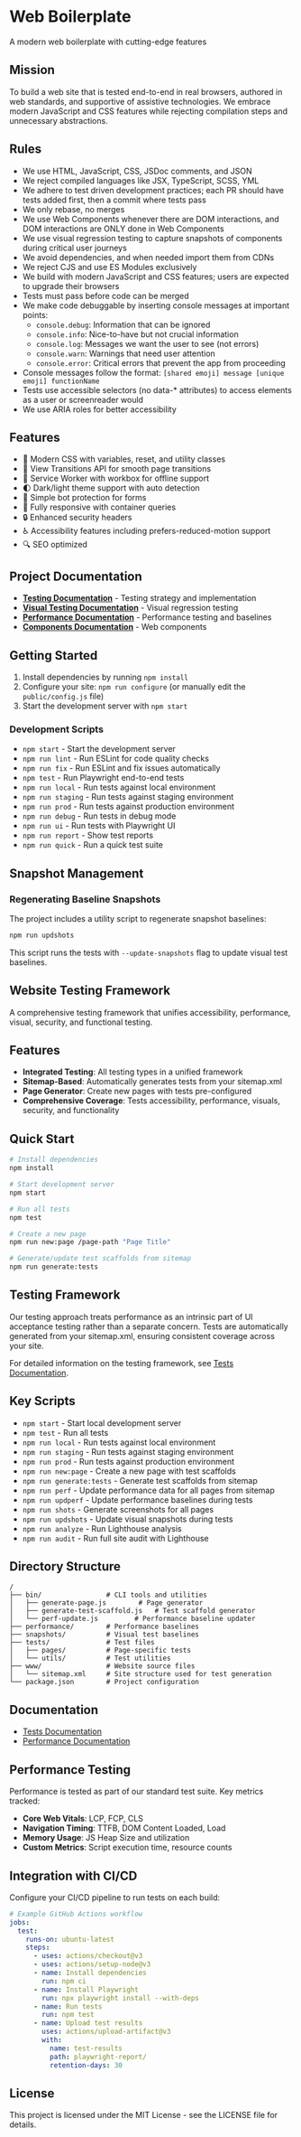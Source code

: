 # Web Boilerplate

A modern web boilerplate with cutting-edge features

## Mission

To build a web site that is tested end-to-end in real browsers, authored in web standards, and supportive of assistive technologies. We embrace modern JavaScript and CSS features while rejecting compilation steps and unnecessary abstractions.

## Rules

- We use HTML, JavaScript, CSS, JSDoc comments, and JSON
- We reject compiled languages like JSX, TypeScript, SCSS, YML
- We adhere to test driven development practices; each PR should have tests added first, then a commit where tests pass
- We only rebase, no merges
- We use Web Components whenever there are DOM interactions, and DOM interactions are ONLY done in Web Components
- We use visual regression testing to capture snapshots of components during critical user journeys
- We avoid dependencies, and when needed import them from CDNs
- We reject CJS and use ES Modules exclusively
- We build with modern JavaScript and CSS features; users are expected to upgrade their browsers
- Tests must pass before code can be merged
- We make code debuggable by inserting console messages at important points:
  - `console.debug`: Information that can be ignored
  - `console.info`: Nice-to-have but not crucial information
  - `console.log`: Messages we want the user to see (not errors)
  - `console.warn`: Warnings that need user attention
  - `console.error`: Critical errors that prevent the app from proceeding
- Console messages follow the format: `[shared emoji] message [unique emoji] functionName`
- Tests use accessible selectors (no data-* attributes) to access elements as a user or screenreader would
- We use ARIA roles for better accessibility

## Features

- 🎨 Modern CSS with variables, reset, and utility classes
- 🚀 View Transitions API for smooth page transitions
- 🔄 Service Worker with workbox for offline support
- 🌓 Dark/light theme support with auto detection
- 🤖 Simple bot protection for forms
- 📱 Fully responsive with container queries
- 🔒 Enhanced security headers
- ♿ Accessibility features including prefers-reduced-motion support
- 🔍 SEO optimized

## Project Documentation

- **[Testing Documentation](./tests/README.md)** - Testing strategy and implementation
- **[Visual Testing Documentation](./snapshots/README.md)** - Visual regression testing
- **[Performance Documentation](./performance/README.md)** - Performance testing and baselines
- **[Components Documentation](./www/components/README.md)** - Web components

## Getting Started

1. Install dependencies by running `npm install`
2. Configure your site: `npm run configure` (or manually edit the `public/config.js` file)
3. Start the development server with `npm start`

### Development Scripts

- `npm start` - Start the development server
- `npm run lint` - Run ESLint for code quality checks
- `npm run fix` - Run ESLint and fix issues automatically
- `npm test` - Run Playwright end-to-end tests
- `npm run local` - Run tests against local environment
- `npm run staging` - Run tests against staging environment
- `npm run prod` - Run tests against production environment
- `npm run debug` - Run tests in debug mode
- `npm run ui` - Run tests with Playwright UI
- `npm run report` - Show test reports
- `npm run quick` - Run a quick test suite

## Snapshot Management

### Regenerating Baseline Snapshots

The project includes a utility script to regenerate snapshot baselines:

```bash
npm run updshots
```

This script runs the tests with `--update-snapshots` flag to update visual test baselines.

## Website Testing Framework

A comprehensive testing framework that unifies accessibility, performance, visual, security, and functional testing.

## Features

- **Integrated Testing**: All testing types in a unified framework
- **Sitemap-Based**: Automatically generates tests from your sitemap.xml
- **Page Generator**: Create new pages with tests pre-configured
- **Comprehensive Coverage**: Tests accessibility, performance, visuals, security, and functionality

## Quick Start

```bash
# Install dependencies
npm install

# Start development server
npm start

# Run all tests
npm test

# Create a new page
npm run new:page /page-path "Page Title"

# Generate/update test scaffolds from sitemap
npm run generate:tests
```

## Testing Framework

Our testing approach treats performance as an intrinsic part of UI acceptance testing rather than a separate concern. Tests are automatically generated from your sitemap.xml, ensuring consistent coverage across your site.

For detailed information on the testing framework, see [Tests Documentation](./tests/README.md).

## Key Scripts

- `npm start` - Start local development server
- `npm test` - Run all tests
- `npm run local` - Run tests against local environment
- `npm run staging` - Run tests against staging environment
- `npm run prod` - Run tests against production environment
- `npm run new:page` - Create a new page with test scaffolds
- `npm run generate:tests` - Generate test scaffolds from sitemap
- `npm run perf` - Update performance data for all pages from sitemap
- `npm run updperf` - Update performance baselines during tests
- `npm run shots` - Generate screenshots for all pages
- `npm run updshots` - Update visual snapshots during tests
- `npm run analyze` - Run Lighthouse analysis
- `npm run audit` - Run full site audit with Lighthouse

## Directory Structure

```
/
├── bin/                # CLI tools and utilities
│   ├── generate-page.js        # Page generator
│   ├── generate-test-scaffold.js   # Test scaffold generator
│   └── perf-update.js         # Performance baseline updater
├── performance/        # Performance baselines
├── snapshots/          # Visual test baselines
├── tests/              # Test files
│   ├── pages/          # Page-specific tests
│   └── utils/          # Test utilities
├── www/                # Website source files
│   └── sitemap.xml     # Site structure used for test generation
└── package.json        # Project configuration
```

## Documentation

- [Tests Documentation](./tests/README.md)
- [Performance Documentation](./performance/README.md)

## Performance Testing

Performance is tested as part of our standard test suite. Key metrics tracked:

- **Core Web Vitals**: LCP, FCP, CLS
- **Navigation Timing**: TTFB, DOM Content Loaded, Load
- **Memory Usage**: JS Heap Size and utilization
- **Custom Metrics**: Script execution time, resource counts

## Integration with CI/CD

Configure your CI/CD pipeline to run tests on each build:

```yaml
# Example GitHub Actions workflow
jobs:
  test:
    runs-on: ubuntu-latest
    steps:
      - uses: actions/checkout@v3
      - uses: actions/setup-node@v3
      - name: Install dependencies
        run: npm ci
      - name: Install Playwright
        run: npx playwright install --with-deps
      - name: Run tests
        run: npm test
      - name: Upload test results
        uses: actions/upload-artifact@v3
        with:
          name: test-results
          path: playwright-report/
          retention-days: 30
```

## License

This project is licensed under the MIT License - see the LICENSE file for details.
